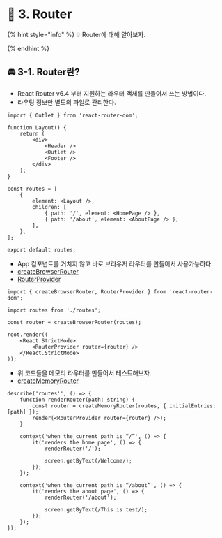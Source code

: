 # 🌈 3. Router

{% hint style="info" %}
💡 Router에 대해 알아보자.

{% endhint %}

## 🚘 3-1. Router란?

- React Router v6.4 부터 지원하는 라우터 객체를 만들어서 쓰는 방법이다.
- 라우팅 정보만 별도의 파일로 관리한다.

```tsx
import { Outlet } from 'react-router-dom';

function Layout() {
	return (
		<div>
			<Header />
			<Outlet />
			<Footer />
		</div>
	);
}

const routes = [
	{
		element: <Layout />,
		children: [
			{ path: '/', element: <HomePage /> },
			{ path: '/about', element: <AboutPage /> },
		],
	},
];

export default routes;
```

- App 컴포넌트를 거치지 않고 바로 브라우저 라우터를 만들어서 사용가능하다.
- [createBrowserRouter](https://reactrouter.com/en/main/routers/create-browser-router)
- [RouterProvider](https://reactrouter.com/en/main/routers/router-provider)

```tsx
import { createBrowserRouter, RouterProvider } from 'react-router-dom';

import routes from './routes';

const router = createBrowserRouter(routes);

root.render((
	<React.StrictMode>
		<RouterProvider router={router} />
	</React.StrictMode>
));
```

- 위 코드들을 메모리 라우터를 만들어서 테스트해보자.
- [createMemoryRouter](https://reactrouter.com/en/main/routers/create-memory-router)

```tsx
describe('routes'', () => {	
	function renderRouter(path: string) {
		const router = createMemoryRouter(routes, { initialEntries: [path] });
		render(<RouterProvider router={router} />);
	}
	
	context('when the current path is “/”', () => {
		it('renders the home page', () => {
			renderRouter('/');
	
			screen.getByText(/Welcome/);
		});
	});
	
	context('when the current path is “/about”', () => {
		it('renders the about page', () => {
			renderRouter('/about');
	
			screen.getByText(/This is test/);
		});
	});
});
```